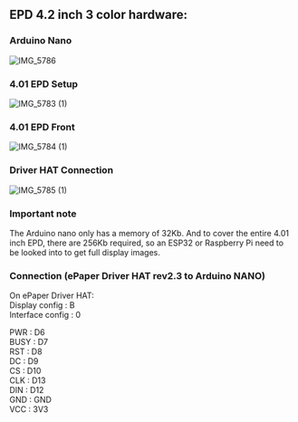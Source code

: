 ## EPD 4.2 inch 3 color hardware:


### Arduino Nano
![IMG_5786](https://github.com/JMozes16/ModCase/assets/85561037/9328c10f-beee-4809-85c9-60a0ee90a224)

### 4.01 EPD Setup
![IMG_5783 (1)](https://github.com/JMozes16/ModCase/assets/85561037/7f49bb91-272c-416b-8f27-6dfcc8b983db)

### 4.01 EPD Front
![IMG_5784 (1)](https://github.com/JMozes16/ModCase/assets/85561037/346aba6c-1c69-43a6-a489-89a7e8614113)

### Driver HAT Connection
![IMG_5785 (1)](https://github.com/JMozes16/ModCase/assets/85561037/4a5dcced-dc98-4ae7-a1e4-a6c63286ed05)


### Important note
The Arduino nano only has a memory of 32Kb. And to cover the entire 4.01 inch EPD, there are 256Kb required, so an ESP32 or Raspberry Pi need to be looked into to get full display images.

### Connection (ePaper Driver HAT rev2.3 to Arduino NANO)

On ePaper Driver HAT:  
Display config : B  
Interface config : 0  

PWR : D6  
BUSY : D7  
RST : D8  
DC : D9  
CS : D10  
CLK : D13  
DIN : D12  
GND : GND  
VCC : 3V3  
